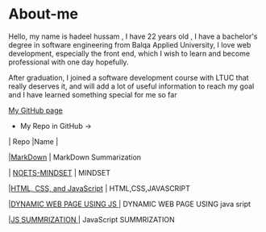 # About-me 
Hello, my name is hadeel  hussam , I have 22 years  old , I have a bachelor's degree in software engineering from Balqa Applied University, I love web development, especially the front end, which I wish to learn and become professional with one day hopefully.

After graduation, I joined a software development course with LTUC that really deserves it, and will add a lot of useful information to reach my goal and I have learned something special for me so far 



[My GitHub page](https://hadeelhhawajreh@github.com/)

* My Repo in GitHub ->

| Repo |Name |

|[MarkDown](https://hadeelhhawajreh.github.io/read01-markdown/markdown%20summ.md) | MarkDown Summarization

| [NOETS-MINDSET](https://hadeelhhawajreh.github.io/Read-notes/)                  | MINDSET 

|[HTML, CSS, and JavaScript](https://hadeelhhawajreh.github.io/lab6_js/)          | HTML,CSS,JAVASCRIPT 

|[DYNAMIC WEB PAGE USING JS ](https://hadeelhhawajreh.github.io/flower/flo.html)  | DYNAMIC WEB PAGE USING java sript

|[JS SUMMRIZATION ](https://hadeelhhawajreh.github.io/Read-notes/read-lab07)      | JavaScript SUMMRIZATION



